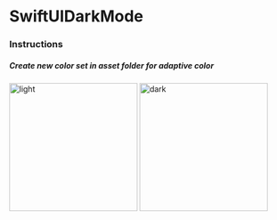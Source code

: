 # SwiftUIDarkMode

### Instructions
##### Create new color set in asset folder for adaptive color
<div>
  <img width="230" alt="light" src="https://user-images.githubusercontent.com/94646802/156210530-c4e3587d-c5f3-43b9-9703-1e144dfe695a.png">
<img width="230" alt="dark" src="https://user-images.githubusercontent.com/94646802/156210436-5cd5b81a-d067-4194-a411-8de2a3aacdda.png">
</div>

